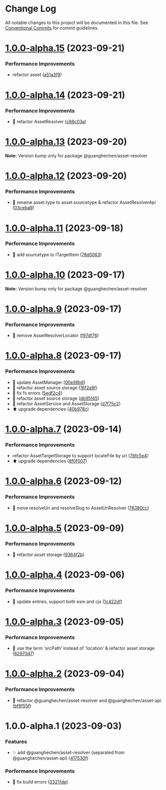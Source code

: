 # Change Log

All notable changes to this project will be documented in this file.
See [Conventional Commits](https://conventionalcommits.org) for commit guidelines.

# [1.0.0-alpha.15](https://github.com/guanghechen/asset/compare/@guanghechen/asset-resolver@1.0.0-alpha.14...@guanghechen/asset-resolver@1.0.0-alpha.15) (2023-09-21)


### Performance Improvements

* refactor asset ([a51a3f9](https://github.com/guanghechen/asset/commit/a51a3f958535491311f7aa4a9b473807bb0960c0))





# [1.0.0-alpha.14](https://github.com/guanghechen/asset/compare/@guanghechen/asset-resolver@1.0.0-alpha.13...@guanghechen/asset-resolver@1.0.0-alpha.14) (2023-09-21)


### Performance Improvements

* :art: refactor AssetResolver ([c86c03a](https://github.com/guanghechen/asset/commit/c86c03ab65ae28dd9917ddc92f31efdd7e5488e1))





# [1.0.0-alpha.13](https://github.com/guanghechen/asset/compare/@guanghechen/asset-resolver@1.0.0-alpha.12...@guanghechen/asset-resolver@1.0.0-alpha.13) (2023-09-20)

**Note:** Version bump only for package @guanghechen/asset-resolver





# [1.0.0-alpha.12](https://github.com/guanghechen/asset/compare/@guanghechen/asset-resolver@1.0.0-alpha.11...@guanghechen/asset-resolver@1.0.0-alpha.12) (2023-09-20)


### Performance Improvements

* 🎨 rename asset.type to asset.sourcetype & refactor AssetResolverApi ([03ceba9](https://github.com/guanghechen/asset/commit/03ceba9a303ea458cb4cb7660d5a2bd2288e393d))





# [1.0.0-alpha.11](https://github.com/guanghechen/asset/compare/@guanghechen/asset-resolver@1.0.0-alpha.10...@guanghechen/asset-resolver@1.0.0-alpha.11) (2023-09-18)


### Performance Improvements

* 🎨 add sourcetype to ITargetItem ([78d5063](https://github.com/guanghechen/asset/commit/78d5063cd824eee957196bcd5d9aeb2f6fee5232))





# [1.0.0-alpha.10](https://github.com/guanghechen/asset/compare/@guanghechen/asset-resolver@1.0.0-alpha.9...@guanghechen/asset-resolver@1.0.0-alpha.10) (2023-09-17)

**Note:** Version bump only for package @guanghechen/asset-resolver





# [1.0.0-alpha.9](https://github.com/guanghechen/asset/compare/@guanghechen/asset-resolver@1.0.0-alpha.8...@guanghechen/asset-resolver@1.0.0-alpha.9) (2023-09-17)


### Performance Improvements

* 🎨 remove AssetResolverLocator ([f97df76](https://github.com/guanghechen/asset/commit/f97df7656398ea385c8b858781241e7d022beb49))





# [1.0.0-alpha.8](https://github.com/guanghechen/asset/compare/@guanghechen/asset-resolver@1.0.0-alpha.7...@guanghechen/asset-resolver@1.0.0-alpha.8) (2023-09-17)


### Performance Improvements

* :art:  update AssetManager ([00e98b6](https://github.com/guanghechen/asset/commit/00e98b63d3e32869606c58d0c89140f0eabe6ec9))
* :art:  refactor asset source storage ([16f2a9f](https://github.com/guanghechen/asset/commit/16f2a9fce1667bc9735ac77e7ac520117d1efe7c))
* :bug:  fix fs errors ([5edf2c4](https://github.com/guanghechen/asset/commit/5edf2c408c8a302033c931380431c296c79d90cd))
* :art:  refactor asset source storage ([db95f45](https://github.com/guanghechen/asset/commit/db95f45a1b35d8d055145d0720291e99474a05e2))
* :art: refactor AssetService and AssetStorage ([d7f75c2](https://github.com/guanghechen/asset/commit/d7f75c21411a3b61cfd0ee008b01876292ec591d))
* ⬆️ upgrade dependencies ([40b978c](https://github.com/guanghechen/asset/commit/40b978c33285507b66b39be29924868b9bbf11b7))





# [1.0.0-alpha.7](https://github.com/guanghechen/asset/compare/@guanghechen/asset-resolver@1.0.0-alpha.6...@guanghechen/asset-resolver@1.0.0-alpha.7) (2023-09-14)


### Performance Improvements

* refactor AssetTargetStorage to support locateFile by uri ([76fc5e4](https://github.com/guanghechen/asset/commit/76fc5e45a867ba93b9919694313e6b111b9d0dfd))
* ⬆️ upgrade dependencies ([8f0f007](https://github.com/guanghechen/asset/commit/8f0f0077b1c0c928f4d6c6446a5704e1b808a811))





# [1.0.0-alpha.6](https://github.com/guanghechen/asset/compare/@guanghechen/asset-resolver@1.0.0-alpha.5...@guanghechen/asset-resolver@1.0.0-alpha.6) (2023-09-12)


### Performance Improvements

* 🎨 move resolveUri and resolveSlug to AssetUriResolver ([78380cc](https://github.com/guanghechen/asset/commit/78380cc60d3c36039b4df1629b86708378a6e0b3))





# [1.0.0-alpha.5](https://github.com/guanghechen/asset/compare/@guanghechen/asset-resolver@1.0.0-alpha.4...@guanghechen/asset-resolver@1.0.0-alpha.5) (2023-09-09)


### Performance Improvements

* :art:  refactor asset storage ([9364f2b](https://github.com/guanghechen/asset/commit/9364f2b8720043092682331a97105328703e1af6))





# [1.0.0-alpha.4](https://github.com/guanghechen/asset/compare/@guanghechen/asset-resolver@1.0.0-alpha.3...@guanghechen/asset-resolver@1.0.0-alpha.4) (2023-09-06)


### Performance Improvements

* 🔧 update entries, support both esm and cjs ([1c422df](https://github.com/guanghechen/asset/commit/1c422df615d11c2f0a3adbba913b2652c802dd2f))





# [1.0.0-alpha.3](https://github.com/guanghechen/asset/compare/@guanghechen/asset-resolver@1.0.0-alpha.2...@guanghechen/asset-resolver@1.0.0-alpha.3) (2023-09-05)


### Performance Improvements

* 🎨 use the term 'srcPath' instead of 'location' & refactor asset storage ([62970d7](https://github.com/guanghechen/asset/commit/62970d7a679e1ce344cf2710e3f9715006da2a29))





# [1.0.0-alpha.2](https://github.com/guanghechen/asset/compare/@guanghechen/asset-resolver@1.0.0-alpha.1...@guanghechen/asset-resolver@1.0.0-alpha.2) (2023-09-04)


### Performance Improvements

* :art:  refactor @guanghechen/asset-resolver and @guanghechen/asset-api ([bf6f55f](https://github.com/guanghechen/asset/commit/bf6f55f989bf44b8afa95592d66b8ccf604bf12b))





# 1.0.0-alpha.1 (2023-09-03)


### Features

* ✨ add @guanghechen/asset-resolver (separated from @guanghechen/asset-api) ([417530f](https://github.com/guanghechen/asset/commit/417530f6c7ad654e86735490e7d291b53faf46cc))


### Performance Improvements

* 🔧 fix build errors ([03211de](https://github.com/guanghechen/asset/commit/03211deb4046e082943706283588dc821253e875))
